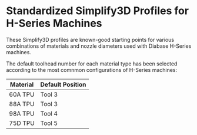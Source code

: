 # Standardized Simplify3D Profiles for H-Series Machines
These Simplify3D profiles are known-good starting points for various combinations of materials and nozzle diameters used with Diabase H-Series machines.

The default toolhead number for each material type has been selected according to the most comnmon configurations of H-Series machines:

| Material | Default Position |
|----------|------------------|
| 60A TPU  |     Tool 3       |
| 88A TPU  |     Tool 3       |
| 98A TPU  |     Tool 4       |
| 75D TPU  |     Tool 5       |
